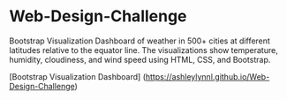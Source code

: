 # Web-Design-Challenge

Bootstrap Visualization Dashboard of weather in 500+ cities at different latitudes relative to the equator line. The visualizations show temperature, humidity, cloudiness, and wind speed using HTML, CSS, and Bootstrap.

[Bootstrap Visualization Dashboard] (https://ashleylynnl.github.io/Web-Design-Challenge)
